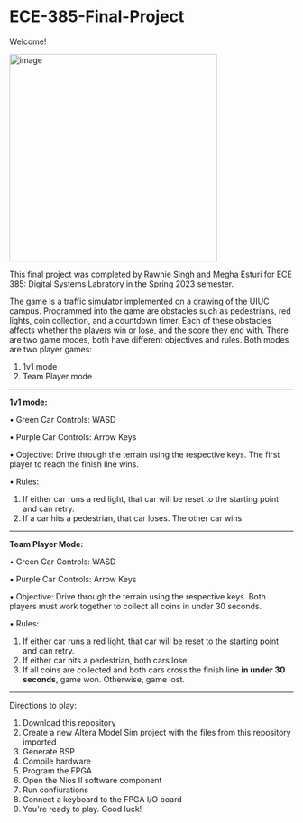 ﻿# ECE-385-Final-Project

Welcome!

<img width="368" alt="image" src="https://github.com/MeghaEsturi/ECE-385-Final-Project/assets/90225852/20beec92-42e0-49bc-a79b-7c019121fe60">

This final project was completed by Rawnie Singh and Megha Esturi for ECE 385: Digital Systems Labratory in the Spring 2023 semester.


The game is a traffic simulator implemented on a drawing of the UIUC campus. Programmed into the game are obstacles such as pedestrians, red lights, coin collection, and a countdown timer. Each of these obstacles affects whether the players win or lose, and the score they end with. There are two game modes, both have different objectives and rules. Both modes are two player games:
1. 1v1 mode
2. Team Player mode

---------------------------------------------------------------------------------------------------------------------------------------------------------------------

**1v1 mode:**

• Green Car Controls: WASD

• Purple Car Controls: Arrow Keys

• Objective: Drive through the terrain using the respective  keys. The first player to reach the finish line wins.

• Rules:

1. If either car runs a red light, that car will be reset to the starting point and can retry.
2. If a car hits a pedestrian, that car loses. The other car  wins. 

---------------------------------------------------------------------------------------------------------------------------------------------------------------------

**Team Player Mode:**

• Green Car Controls: WASD

• Purple Car Controls: Arrow Keys

• Objective: Drive through the terrain using the respective  keys. Both players must work together to collect all coins in under 30 seconds.

• Rules:

1. If either car runs a red light, that car will be reset to the starting point and can retry.
2. If either car hits a pedestrian, both cars lose.
3. If all coins are collected and both cars cross the finish line **in under 30 seconds**, game won. Otherwise, game lost.

---------------------------------------------------------------------------------------------------------------------------------------------------------------------
Directions to play:
1. Download this repository
2. Create a new Altera Model Sim project with the files from this repository imported
3. Generate BSP
4. Compile hardware
5. Program the FPGA
6. Open the Nios II software component
7. Run confiurations
8. Connect a keyboard to the FPGA I/O board
9. You're ready to play. Good luck!
